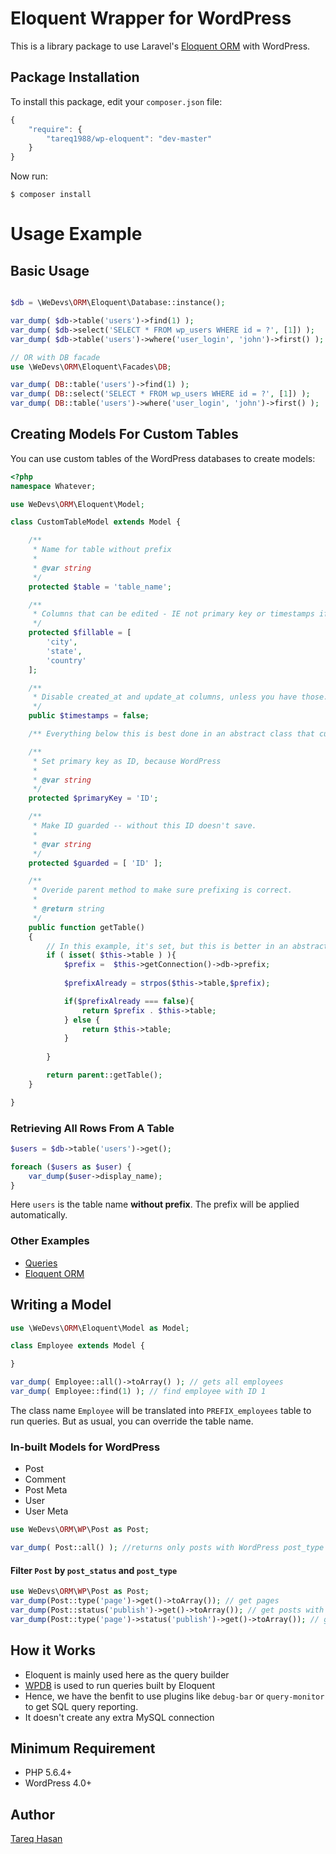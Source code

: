# Eloquent Wrapper for WordPress

This is a library package to use Laravel's [Eloquent ORM](http://laravel.com/docs/5.0/eloquent) with WordPress.


## Package Installation

To install this package, edit your `composer.json` file:

```js
{
    "require": {
        "tareq1988/wp-eloquent": "dev-master"
    }
}
```

Now run:

`$ composer install`

# Usage Example

## Basic Usage

```php

$db = \WeDevs\ORM\Eloquent\Database::instance();

var_dump( $db->table('users')->find(1) );
var_dump( $db->select('SELECT * FROM wp_users WHERE id = ?', [1]) );
var_dump( $db->table('users')->where('user_login', 'john')->first() );

// OR with DB facade
use \WeDevs\ORM\Eloquent\Facades\DB;

var_dump( DB::table('users')->find(1) );
var_dump( DB::select('SELECT * FROM wp_users WHERE id = ?', [1]) );
var_dump( DB::table('users')->where('user_login', 'john')->first() );
```

## Creating Models For Custom Tables
You can use custom tables of the WordPress databases to create models:

```php
<?php
namespace Whatever;

use WeDevs\ORM\Eloquent\Model;

class CustomTableModel extends Model {

    /**
     * Name for table without prefix
     *
     * @var string
     */
    protected $table = 'table_name';

    /**
     * Columns that can be edited - IE not primary key or timestamps if being used
     */
    protected $fillable = [
        'city',
        'state',
        'country'
    ];

    /**
     * Disable created_at and update_at columns, unless you have those.
     */
    public $timestamps = false;

    /** Everything below this is best done in an abstract class that custom tables extend */

    /**
     * Set primary key as ID, because WordPress
     *
     * @var string
     */
    protected $primaryKey = 'ID';

    /**
     * Make ID guarded -- without this ID doesn't save.
     *
     * @var string
     */
    protected $guarded = [ 'ID' ];

    /**
     * Overide parent method to make sure prefixing is correct.
     *
     * @return string
     */
    public function getTable()
    {
        // In this example, it's set, but this is better in an abstract class
        if ( isset( $this->table ) ){
            $prefix =  $this->getConnection()->db->prefix;
            
            $prefixAlready = strpos($this->table,$prefix);

            if($prefixAlready === false){
                return $prefix . $this->table;
            } else {
                return $this->table;
            }
            
        }

        return parent::getTable();
    }

}
```

### Retrieving All Rows From A Table

```php
$users = $db->table('users')->get();

foreach ($users as $user) {
    var_dump($user->display_name);
}
```

Here `users` is the table name **without prefix**. The prefix will be applied automatically.


### Other Examples

 - [Queries](http://laravel.com/docs/5.0/queries)
 - [Eloquent ORM](http://laravel.com/docs/5.0/eloquent)

## Writing a Model

```php
use \WeDevs\ORM\Eloquent\Model as Model;

class Employee extends Model {

}

var_dump( Employee::all()->toArray() ); // gets all employees
var_dump( Employee::find(1) ); // find employee with ID 1
```
The class name `Employee` will be translated into `PREFIX_employees` table to run queries. But as usual, you can override the table name.

### In-built Models for WordPress

- Post
- Comment
- Post Meta
- User
- User Meta


```php
use WeDevs\ORM\WP\Post as Post;

var_dump( Post::all() ); //returns only posts with WordPress post_type "post"
```

#### Filter `Post` by `post_status` and `post_type`
```php
use WeDevs\ORM\WP\Post as Post;
var_dump(Post::type('page')->get()->toArray()); // get pages
var_dump(Post::status('publish')->get()->toArray()); // get posts with publish status
var_dump(Post::type('page')->status('publish')->get()->toArray()); // get pages with publish status
```

## How it Works

 - Eloquent is mainly used here as the query builder
 - [WPDB](http://codex.wordpress.org/Class_Reference/wpdb) is used to run queries built by Eloquent
 - Hence, we have the benfit to use plugins like `debug-bar` or `query-monitor` to get SQL query reporting.
 - It doesn't create any extra MySQL connection


## Minimum Requirement
 - PHP 5.6.4+
 - WordPress 4.0+

## Author
[Tareq Hasan](https://tareq.co)
